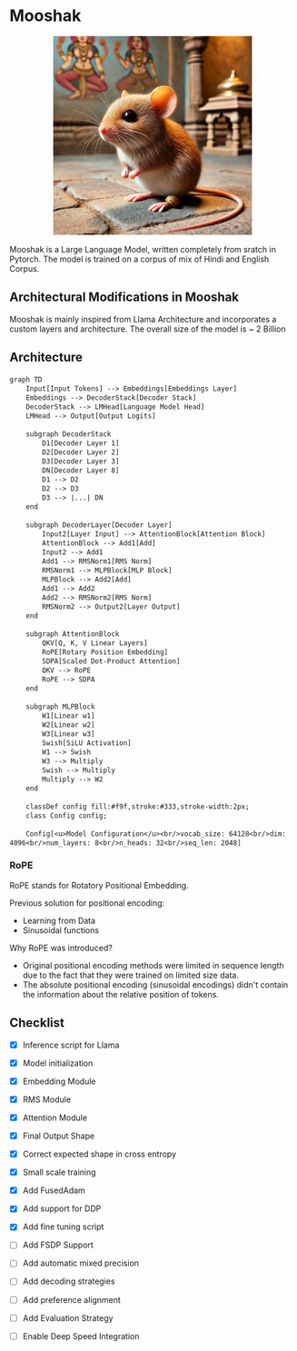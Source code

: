 # Mooshak

<p align="center">
    <img src="assets/mooshak.webp" alt="Mooshak" width="350" height="350">
</p>


Mooshak is a Large Language Model, written completely from sratch in Pytorch. The model is trained on a corpus of mix of Hindi and English Corpus. 

## Architectural Modifications in Mooshak 
Mooshak is mainly inspired from Llama Architecture and incorporates a custom layers and architecture. 
The overall size of the model is ~ 2 Billion

## Architecture 

```mermaid
graph TD
    Input[Input Tokens] --> Embeddings[Embeddings Layer]
    Embeddings --> DecoderStack[Decoder Stack]
    DecoderStack --> LMHead[Language Model Head]
    LMHead --> Output[Output Logits]

    subgraph DecoderStack
        D1[Decoder Layer 1]
        D2[Decoder Layer 2]
        D3[Decoder Layer 3]
        DN[Decoder Layer 8]
        D1 --> D2
        D2 --> D3
        D3 --> |...| DN
    end

    subgraph DecoderLayer[Decoder Layer]
        Input2[Layer Input] --> AttentionBlock[Attention Block]
        AttentionBlock --> Add1[Add]
        Input2 --> Add1
        Add1 --> RMSNorm1[RMS Norm]
        RMSNorm1 --> MLPBlock[MLP Block]
        MLPBlock --> Add2[Add]
        Add1 --> Add2
        Add2 --> RMSNorm2[RMS Norm]
        RMSNorm2 --> Output2[Layer Output]
    end

    subgraph AttentionBlock
        QKV[Q, K, V Linear Layers]
        RoPE[Rotary Position Embedding]
        SDPA[Scaled Dot-Product Attention]
        QKV --> RoPE
        RoPE --> SDPA
    end

    subgraph MLPBlock
        W1[Linear w1]
        W2[Linear w2]
        W3[Linear w3]
        Swish[SiLU Activation]
        W1 --> Swish
        W3 --> Multiply
        Swish --> Multiply
        Multiply --> W2
    end

    classDef config fill:#f9f,stroke:#333,stroke-width:2px;
    class Config config;

    Config[<u>Model Configuration</u><br/>vocab_size: 64128<br/>dim: 4096<br/>num_layers: 8<br/>n_heads: 32<br/>seq_len: 2048]
```


### RoPE
RoPE stands for Rotatory Positional Embedding. 

Previous solution for positional encoding:
- Learning from Data 
- Sinusoidal functions

Why RoPE was introduced?
- Original positional encoding methods were limited in sequence length due to the fact that they were trained on limited size data. 
- The absolute positional encoding (sinusoidal encodings) didn't contain the information about the relative position of tokens. 


## Checklist 

- [x] Inference script for Llama 
- [x] Model initialization
- [x] Embedding Module 
- [x] RMS Module 
- [x] Attention Module
- [x] Final Output Shape 
- [x] Correct expected shape in cross entropy 
- [x] Small scale training 
- [x] Add FusedAdam 
- [x] Add support for DDP
- [x] Add fine tuning script
- [ ] Add FSDP Support 
- [ ] Add automatic mixed precision
- [ ] Add decoding strategies
- [ ] Add preference alignment 
- [ ] Add Evaluation Strategy 
- [ ] Enable Deep Speed Integration  
 
